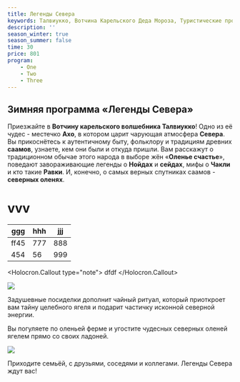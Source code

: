 ```yaml
---
title: Легенды Севера
keywords: Талвиукко, Вотчина Карельского Деда Мороза, Туристические программы и туры, Активный отдых, Отдых в Карелии
description: ''
season_winter: true
season_summer: false
time: 30
price: 801
program:
    - One
    - Two
    - Three
---
```


## Зимняя программа «Легенды Севера»

Приезжайте в **Вотчину карельского волшебника Талвиукко**! Одно из её чудес - местечко **Ахо**, в котором царит чарующая атмосфера **Севера**. Вы прикоснётесь к аутентичному быту, фольклору и традициям древних **саамов**, узнаете, кем они были и откуда пришли. Вам расскажут о традиционном обычае этого народа в выборе жён «**Оленье счастье**», поведают завораживающие легенды о **Нойдах** и **сейдах**, мифы о **Чакли** и кто такие **Равки**. И, конечно, о самых верных спутниках саамов - **северных оленях**.

# vvv

| ggg  | hhh | jjj |
| ---- | --- | --- |
| ff45 | 777 | 888 |
| 454  | 56  | 999 |

<Holocron.Callout type="note">
    dfdf 
</Holocron.Callout>

![](https://holocron.so/uploads/32894ddd-7221ccf73801a7e9729d11d505fcff2b-smartphone-on-hand.png)

Задушевные посиделки дополнит чайный ритуал, который приоткроет
вам тайну целебного ягеля и подарит частичку исконной северной энергии.

Вы погуляете по оленьей ферме и угостите чудесных северных оленей
ягелем прямо со своих ладоней.

![](https://holocron.so/uploads/a2f04f5f-snowman.png)

Приходите семьёй, с друзьями, соседями и коллегами.
Легенды Севера ждут вас!